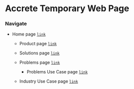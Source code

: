 # Accrete Temporary Web Page #

### Navigate ###

- Home page [`link`](https://ikacc96.github.io/html/custom/index.html)

    - Product page [`link`](https://ikacc96.github.io/html/custom/product.html)

    - Solutions page [`link`](https://ikacc96.github.io/html/custom/solutions.html)

    - Problems page [`link`](https://ikacc96.github.io/html/custom/problems.html)

        - Problems Use Case page [`link`](https://ikacc96.github.io/html/custom/problemsUseCase.html)

    - Industry Use Case page [`link`](https://ikacc96.github.io/html/custom/industryUseCase.html)
